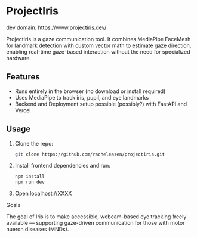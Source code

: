 # ProjectIris
dev domain: https://www.projectiris.dev/ 

ProjectIris is a gaze communication tool. It combines MediaPipe FaceMesh for landmark detection with custom vector math to estimate gaze direction, enabling real-time gaze-based interaction without the need for specialized hardware.

## Features

- Runs entirely in the browser (no download or install required)
- Uses MediaPipe to track iris, pupil, and eye landmarks
- Backend and Deployment setup possible (possibly?) with FastAPI and Vercel

## Usage

1. Clone the repo:
   ```bash
   git clone https://github.com/racheleasen/projectiris.git

2. Install frontend dependencies and run:
    ```bash
    npm install
    npm run dev

3. Open localhost://XXXX

Goals

The goal of Iris is to make accessible, webcam-based eye tracking freely available — supporting gaze-driven communication for those with motor nueron diseases (MNDs).